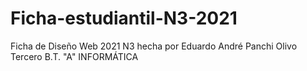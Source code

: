 # Ficha-estudiantil-N3-2021
Ficha de Diseño Web 2021 N3 hecha por Eduardo André Panchi Olivo Tercero B.T. "A" INFORMÁTICA
